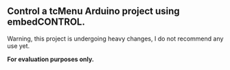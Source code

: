 ## Control a tcMenu Arduino project using embedCONTROL.

Warning, this project is undergoing heavy changes, I do not recommend any use yet.

**For evaluation purposes only.**
